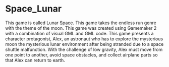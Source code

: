 # Space_Lunar
This game is called Lunar Space. This game takes the endless run genre with the theme of the moon. This game was created using Gamemaker 2 with a combination of visual GML and GML code. This game presents a character
protagonist, Alex, an astronaut who has to explore the mysterious moon
the mysterious lunar environment after being stranded due to a space shuttle malfunction.
With the challenge of low gravity, Alex must move from one point to another, avoid space obstacles, and collect airplane parts so that Alex can return to earth.
